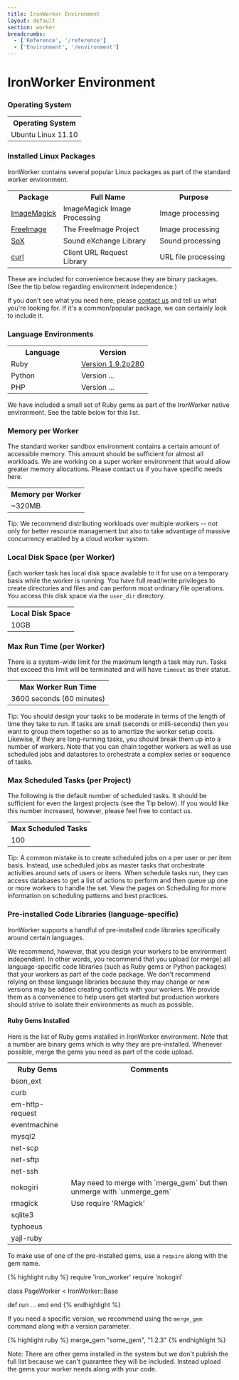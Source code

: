 ```yaml
---
title: IronWorker Environment
layout: default
section: worker
breadcrumbs:
  - ['Reference', '/reference']
  - ['Environment', '/environment']
---
```


# IronWorker Environment

### Operating System

<table class="reference_list">
<tr><th>Operating System</th></tr>
<tr><td>Ubuntu Linux 11.10</td></tr>
</table>

### Installed Linux Packages
IronWorker contains several popular Linux packages as part of the standard worker environment.

<table class="reference">
<tr><th style="width: 20%;">Package</th><th style="width: 45%;">Full Name</th><th style="width: 35%;">Purpose</th></tr>
<tr><td><a href="http://www.imagemagick.org/" title="ImageMagick">ImageMagick</a></td><td>ImageMagick Image Processing</td><td>Image processing</td></tr>
<tr><td><a href="http://freeimage.sourceforge.net//" title="FreeImage">FreeImage</a></td><td>The FreeImage Project</td><td>Image processing</td></tr>
<tr><td><a href="http://sox.sourceforge.net/" title="SoX">SoX</a></td><td>Sound eXchange Library</td><td>Sound processing</td></tr>
<tr><td><a href="http://curl.haxx.se/" title="curl">curl</a></td><td>Client URL Request Library</td><td>URL file processing</td></tr>
</table>

These are included for convenience because they are binary packages. (See the tip below regarding environment independence.) 

If you don't see what you need here, please [contact us](http://support.iron.io/customer/portal/emails/new) and tell us what you're looking for. If it's a common/popular package, we can certainly look to include it.

### Language Environments

<table class="reference">
<tr><th style="width: 50%;">Language</th><th style="width: 50%;">Version</th></tr>
<tr><td>Ruby</td><td><a href="http://www.ruby-lang.org/en/downloads/" title="Version 1.9.2p280">Version 1.9.2p280</a></td></tr>
<tr><td>Python</td><td><a href="" title="Version ..."></a>Version ...</td></tr>
<tr><td>PHP</td><td><a href="" title="Version ..."></a>Version ...</td></tr>
</table>

We have included a small set of Ruby gems as part of the IronWorker native environment. See the table below for this list.

### Memory per Worker
The standard worker sandbox environment contains a certain amount of accessible memory. This amount should be sufficient for almost all workloads. We are working on a super worker environment that would allow greater memory allocations. Please contact us if you have specific needs here.

<table class="reference_list">
<tr><th>Memory per Worker</th></tr>
<tr><td>~320MB</td></tr>
</table>

Tip: We recommend distributing workloads over multiple workers -- not only for better resource management but also to take advantage of massive concurrency enabled by a cloud worker system. 

### Local Disk Space (per Worker)
Each worker task has local disk space available to it for use on a temporary basis while the worker is running. You have full read/write privileges to create directories and files and can perform most ordinary file operations. You access this disk space via the `user_dir` directory.

<table class="reference_list">
<tr><th>Local Disk Space</th></tr>
<tr><td>10GB</td></tr>
</table>

### Max Run Time (per Worker)
There is a system-wide limit for the maximum length a task may run. Tasks that exceed this limit will be terminated and will have `timeout` as their status. 

<table class="reference_list">
<tr><th>Max Worker Run Time</th></tr>
<tr><td>3600 seconds (60 minutes)</td></tr>
</table>

Tip: You should design your tasks to be moderate in terms of the length of time they take to run. If tasks are small (seconds or milli-seconds) then you want to group them together so as to amortize the worker setup costs. Likewise, if they are long-running tasks, you should break them up into a number of workers. Note that you can chain together workers as well as use scheduled jobs and datastores to orchestrate a complex series or sequence of tasks.

### Max Scheduled Tasks (per Project)
The following is the default number of scheduled tasks. It should be sufficient for even the largest projects (see the Tip below). If you would like this number increased, however, please feel free to contact us.

<table class="reference_list">
<tr><th>Max Scheduled Tasks</th></tr>
<tr><td>100</td></tr>
</table>

Tip: A common mistake is to create scheduled jobs on a per user or per item basis. Instead, use scheduled jobs as master tasks that orchestrate activities around sets of users or items. When schedule tasks run, they can access databases to get a list of actions to perform and then queue up one or more workers to handle the set. View the pages on Scheduling for more information on scheduling patterns and best practices.

### Pre-installed Code Libraries (language-specific)
IronWorker supports a handful of pre-installed code libraries specifically around certain languages. 

We recommend, however, that you design your workers to be environment independent. In other words, you recommend that you upload (or merge) all language-specific code libraries (such as Ruby gems or Python packages) that your workers as part of the code package. We don't recommend relying on these language libraries because they may change or new versions may be added creating conflicts with your workers. We provide them as a convenience to help users get started but production workers should strive to isolate their environments as much as possible.

#### Ruby Gems Installed
Here is the list of Ruby gems installed in IronWorker environment. Note that a number are binary gems which is why they are pre-installed. Whenever possible, merge the gems you need as part of the code upload.

<table class="reference_list">
<tr><th>Ruby Gems</th><th>Comments</th></tr>
<tr><td>bson_ext</td></tr>
<tr><td>curb</td></tr>
<tr><td>em-http-request</td></tr>
<tr><td>eventmachine</td></tr>
<tr><td>mysql2</td></tr>
<tr><td>net-scp</td></tr>
<tr><td>net-sftp</td></tr>
<tr><td>net-ssh</td></tr>
<tr><td>nokogiri</td><td>May need to merge with `merge_gem` but then unmerge with `unmerge_gem`</td></tr>
<tr><td>rmagick</td><td>Use require 'RMagick'</td></tr>
<tr><td>sqlite3</td></tr> 
<tr><td>typhoeus</td></tr>
<tr><td>yajl-ruby</td></tr>
</table>

To make use of one of the pre-installed gems, use a `require` along with the gem name.

{% highlight ruby %}
require 'iron_worker'
require 'nokogiri'

class PageWorker < IronWorker::Base

  def run
    ...
  end
end
{% endhighlight %}

If you need a specific version, we recommend using the `merge_gem` command along with a version parameter.

{% highlight ruby %}
merge_gem "some_gem", "1.2.3"
{% endhighlight %}

Note: There are other gems installed in the system but we don't publish the full list because we can't guarantee they will be included. Instead upload the gems your worker needs along with your code.
